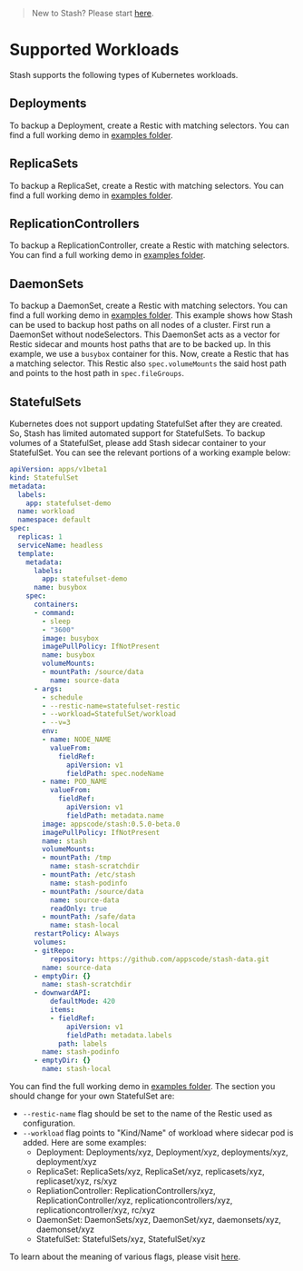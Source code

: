 > New to Stash? Please start [here](/docs/tutorial.md).

# Supported Workloads

Stash supports the following types of Kubernetes workloads.

## Deployments
To backup a Deployment, create a Restic with matching selectors. You can find a full working demo in [examples folder](/docs/examples/workloads/deployment.yaml).

## ReplicaSets
To backup a ReplicaSet, create a Restic with matching selectors. You can find a full working demo in [examples folder](/docs/examples/workloads/replicaset.yaml).

## ReplicationControllers
To backup a ReplicationController, create a Restic with matching selectors. You can find a full working demo in [examples folder](/docs/examples/workloads/rc.yaml).

## DaemonSets
To backup a DaemonSet, create a Restic with matching selectors. You can find a full working demo in [examples folder](/docs/examples/workloads/daemonset.yaml). This example shows how Stash can be used to backup host paths on all nodes of a cluster. First run a DaemonSet without nodeSelectors. This DaemonSet acts as a vector for Restic sidecar and mounts host paths that are to be backed up. In this example, we use a `busybox` container for this. Now, create a Restic that has a matching selector. This Restic also `spec.volumeMounts` the said host path and points to the host path in `spec.fileGroups`.

## StatefulSets
Kubernetes does not support updating StatefulSet after they are created. So, Stash has limited automated support for StatefulSets. To backup volumes of a StatefulSet, please add Stash sidecar container to your StatefulSet. You can see the relevant portions of a working example below: 

```yaml
apiVersion: apps/v1beta1
kind: StatefulSet
metadata:
  labels:
    app: statefulset-demo
  name: workload
  namespace: default
spec:
  replicas: 1
  serviceName: headless
  template:
    metadata:
      labels:
        app: statefulset-demo
      name: busybox
    spec:
      containers:
      - command:
        - sleep
        - "3600"
        image: busybox
        imagePullPolicy: IfNotPresent
        name: busybox
        volumeMounts:
        - mountPath: /source/data
          name: source-data
      - args:
        - schedule
        - --restic-name=statefulset-restic
        - --workload=StatefulSet/workload
        - --v=3
        env:
        - name: NODE_NAME
          valueFrom:
            fieldRef:
              apiVersion: v1
              fieldPath: spec.nodeName
        - name: POD_NAME
          valueFrom:
            fieldRef:
              apiVersion: v1
              fieldPath: metadata.name
        image: appscode/stash:0.5.0-beta.0
        imagePullPolicy: IfNotPresent
        name: stash
        volumeMounts:
        - mountPath: /tmp
          name: stash-scratchdir
        - mountPath: /etc/stash
          name: stash-podinfo
        - mountPath: /source/data
          name: source-data
          readOnly: true
        - mountPath: /safe/data
          name: stash-local
      restartPolicy: Always
      volumes:
      - gitRepo:
          repository: https://github.com/appscode/stash-data.git
        name: source-data
      - emptyDir: {}
        name: stash-scratchdir
      - downwardAPI:
          defaultMode: 420
          items:
          - fieldRef:
              apiVersion: v1
              fieldPath: metadata.labels
            path: labels
        name: stash-podinfo
      - emptyDir: {}
        name: stash-local
```

You can find the full working demo in [examples folder](/docs/examples/workloads/statefulset.yaml). The section you should change for your own StatefulSet are:
 - `--restic-name` flag should be set to the name of the Restic used as configuration.
 - `--workload` flag points to "Kind/Name" of workload where sidecar pod is added. Here are some examples:
   - Deployment: Deployments/xyz, Deployment/xyz, deployments/xyz, deployment/xyz 
   - ReplicaSet: ReplicaSets/xyz, ReplicaSet/xyz, replicasets/xyz, replicaset/xyz, rs/xyz
   - RepliationController: ReplicationControllers/xyz, ReplicationController/xyz, replicationcontrollers/xyz, replicationcontroller/xyz, rc/xyz
   - DaemonSet: DaemonSets/xyz, DaemonSet/xyz, daemonsets/xyz, daemonset/xyz
   - StatefulSet: StatefulSets/xyz, StatefulSet/xyz

To learn about the meaning of various flags, please visit [here](/docs/reference/stash_schedule.md).
